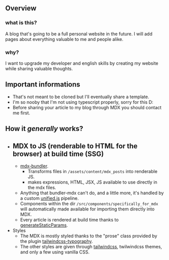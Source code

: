 ## Overview

### what is this?
A blog that's going to be a full personal website in the future. I will add pages about everything valuable to me and people alike.
### why?
I want to upgrade my developer and english skills by creating my website while sharing valuable thoughts.

## Important informations
- That's not meant to be cloned but I'll eventually share a template.
- I'm so nooby that I'm not using typescript properly, sorry for this D:
- Before sharing your article to my blog through MDX you should contact me first.

## How it *generally* works?
- MDX to JS (renderable to HTML for the browser) at build time (SSG)
  - 
  - [mdx-bundler](https://github.com/kentcdodds/mdx-bundler).
    - Transforms files in `/assets/content/mdx_posts` into renderable JS.
    - makes expressions, HTML, JSX, JS available to use directly in the mdx files.
  - Anything that bundler-mdx can't do, and a little more, it's handled by a custom [unified.js](https://unifiedjs.com) pipeline.
  - Components within the dir `/src/components/specifically_for_mdx` will automatically made available for importing them directly into MDX.
  - Every article is rendered at build time thanks to [generateStaticParams](https://nextjs.org/docs/app/api-reference/functions/generate-static-params).
- Styles
  - The MDX is mostly styled thanks to the "prose" class provided by the plugin [tailwindcss-typography](https://www.npmjs.com/package/@tailwindcss/typography). 
  - The other styles are given through [tailwindcss](https://tailwindcss.com/), twilwindcss themes, and only a few using vanilla CSS.